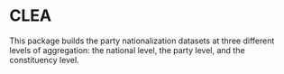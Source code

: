 # CLEA
 This package builds the party nationalization datasets at three different levels of aggregation: the national level, the party level, and the constituency level.
